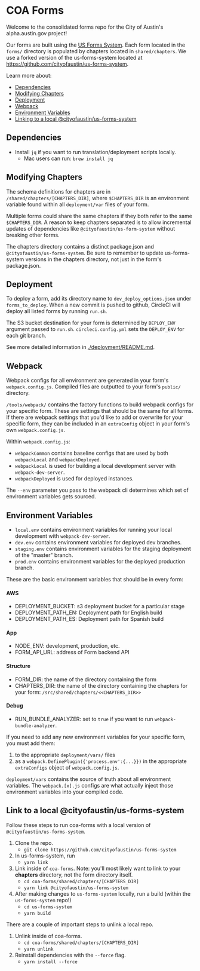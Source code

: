 # COA Forms

Welcome to the consolidated forms repo for the City of Austin's alpha.austin.gov project!

Our forms are built using the [US Forms System](https://github.com/usds/us-forms-system-starter-app). Each form located in the `forms/` directory is populated by chapters located in `shared/chapters`. We use a forked version of the us-forms-system located at https://github.com/cityofaustin/us-forms-system.

Learn more about:
- [Dependencies](#Dependencies)
- [Modifying Chapters](#Modifying-Chapters)
- [Deployment](#Deployment)
- [Webpack](#Webpack)
- [Environment Variables](#Environment-Variables)
- [Linking to a local @cityofaustin/us-forms-system](#Link-to-a-local-@cityofaustin/us-forms-system)

## Dependencies
+ Install `jq` if you want to run translation/deployment scripts locally.
  + Mac users can run: `brew install jq`

## Modifying Chapters
The schema definitions for chapters are in `/shared/chapters/[CHAPTERS_DIR]`, where `$CHAPTERS_DIR` is an environment variable found within all `deployment/var` files of your form.

Multiple forms could share the same chapters if they both refer to the same `$CHAPTERS_DIR`. A reason to keep chapters separated is to allow incremental updates of dependencies like `@cityofaustin/us-form-system` without breaking other forms.

The chapters directory contains a distinct package.json and `@cityofaustin/us-forms-system`. Be sure to remember to update us-forms-system versions in the chapters directory, not just in the form's package.json.

## Deployment
To deploy a form, add its directory name to `dev_deploy_options.json` under `forms_to_deploy`. When a new commit is pushed to github, CircleCI will deploy all listed forms by running `run.sh`.

The S3 bucket destination for your form is determined by `DEPLOY_ENV` argument passed to `run.sh`. `circleci.config.yml` sets the `DEPLOY_ENV` for each git branch.

See more detailed information in [./deployment/README.md](./deployment/README.md).

## Webpack
Webpack configs for all environment are generated in your form's `webpack.config.js`. Compiled files are outputted to your form's `public/` directory.

`/tools/webpack/` contains the factory functions to build webpack configs for your specific form. These are settings that should be the same for all forms. If there are webpack settings that you'd like to add or overwrite for your specific form, they can be included in an `extraConfig` object in your form's own `webpack.config.js`.

Within `webpack.config.js`:
+ `webpackCommon` contains baseline configs that are used by both `webpackLocal` and `webpackDeployed`.
+ `webpackLocal` is used for building a local development server with `webpack-dev-server`.
+ `webpackDeployed` is used for deployed instances.

The `--env` parameter you pass to the webpack cli determines which set of environment variables gets sourced.

## Environment Variables
+ `local.env` contains environment variables for running your local development with `webpack-dev-server`.
+ `dev.env` contains environment variables for deployed dev branches.
+ `staging.env` contains environment variables for the staging deployment of the "master" branch.
+ `prod.env` contains environment variables for the deployed production branch.

These are the basic environment variables that should be in every form:
#### AWS
+ DEPLOYMENT_BUCKET: s3 deployment bucket for a particular stage
+ DEPLOYMENT_PATH_EN: Deployment path for English build
+ DEPLOYMENT_PATH_ES: Deployment path for Spanish build
#### App
+ NODE_ENV: development, production, etc.
+ FORM_API_URL: address of Form backend API
#### Structure
+ FORM_DIR: the name of the directory containing the form
+ CHAPTERS_DIR: the name of the directory containing the chapters for your form: `/src/shared/chapters/<<CHAPTERS_DIR>>`
#### Debug
+ RUN_BUNDLE_ANALYZER: set to `true` if you want to run `webpack-bundle-analyzer`.

If you need to add any new environment variables for your specific form, you must add them:
1. to the appropriate `deployment/vars/` files
2. as a `webpack.DefinePlugin({'process.env':{...}})` in the appropriate `extraConfigs` object of `webpack.config.js`.

`deployment/vars` contains the source of truth about all environment variables. The `webpack.[x].js` configs are what actually inject those environment variables into your compiled code.

## Link to a local @cityofaustin/us-forms-system
Follow these steps to run coa-forms with a local version of `@cityofaustin/us-forms-system`.
1. Clone the repo.
    + `git clone https://github.com/cityofaustin/us-forms-system`
2. In us-forms-system, run
    + `yarn link`
3. Link inside of `coa-forms`. Note: you'll most likely want to link to your **chapters** directory, not the form directory itself.
    + `cd coa-forms/shared/chapters/[CHAPTERS_DIR]`
    + `yarn link @cityofaustin/us-forms-system`
4. After making changes to `us-forms-system` locally, run a build (within the `us-forms-system` repo!)
    + `cd us-forms-system`
    + `yarn build`

There are a couple of important steps to unlink a local repo.
1. Unlink inside of coa-forms.
    + `cd coa-forms/shared/chapters/[CHAPTERS_DIR]`
    + `yarn unlink`
2. Reinstall dependencies with the `--force` flag.
    + `yarn install --force`
